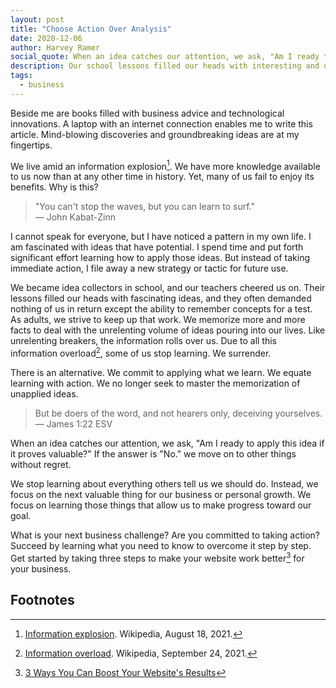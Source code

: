 ```yaml
---
layout: post
title: "Choose Action Over Analysis"
date: 2020-12-06
author: Harvey Ramer
social_quote: When an idea catches our attention, we ask, "Am I ready to apply this idea if it proves valuable?" If the answer is "No." we move on to other things without regret.
description: Our school lessons filled our heads with interesting and useful ideas but often demanded nothing of us in return. This does not work in our grown-up world.
tags:
  - business
---
```


Beside me are books filled with business advice and technological innovations. A laptop with an internet connection enables me to write this article. Mind-blowing discoveries and groundbreaking ideas are at my fingertips.

We live amid an information explosion[^1]. We have more knowledge available to us now than at any other time in history. Yet, many of us fail to enjoy its benefits. Why is this?

> "You can't stop the waves, but you can learn to surf."  
> — John Kabat-Zinn

I cannot speak for everyone, but I have noticed a pattern in my own life. I am fascinated with ideas that have potential. I spend time and put forth significant effort learning how to apply those ideas. But instead of taking immediate action, I file away a new strategy or tactic for future use.

We became idea collectors in school, and our teachers cheered us on. Their lessons filled our heads with fascinating ideas, and they often demanded nothing of us in return except the ability to remember concepts for a test. As adults, we strive to keep up that work. We memorize more and more facts to deal with the unrelenting volume of ideas pouring into our lives. Like unrelenting breakers, the information rolls over us. Due to all this information overload[^2], some of us stop learning. We surrender.

There is an alternative. We commit to applying what we learn. We equate learning with action. We no longer seek to master the memorization of unapplied ideas.

> But be doers of the word, and not hearers only, deceiving yourselves.  
> — James 1:22 ESV

When an idea catches our attention, we ask, "Am I ready to apply this idea if it proves valuable?" If the answer is "No." we move on to other things without regret.

We stop learning about everything others tell us we should do. Instead, we focus on the next valuable thing for our business or personal growth. We focus on learning those things that allow us to make progress toward our goal.

What is your next business challenge? Are you committed to taking action? Succeed by learning what you need to know to overcome it step by step. Get started by taking three steps to make your website work better[^3] for your business.

## Footnotes

[^1]: [Information explosion](https://en.wikipedia.org/wiki/Information_explosion). Wikipedia, August 18, 2021.
[^2]: [Information overload](https://en.wikipedia.org/wiki/Information_overload). Wikipedia, September 24, 2021.
[^3]: [3 Ways You Can Boost Your Website's Results](https://www.harveyramer.com/article/three-ways-to-boost-website-results/)
